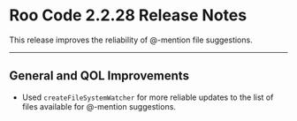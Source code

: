 # Roo Code 2.2.28 Release Notes

This release improves the reliability of @-mention file suggestions.

---

## General and QOL Improvements

*   Used `createFileSystemWatcher` for more reliable updates to the list of files available for @-mention suggestions.